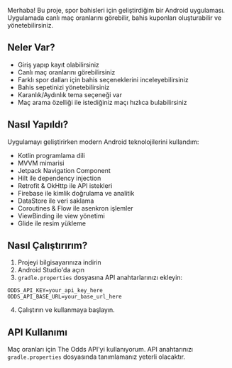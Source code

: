 

Merhaba! Bu proje, spor bahisleri için geliştirdiğim bir Android uygulaması. Uygulamada canlı maç oranlarını görebilir, bahis kuponları oluşturabilir ve yönetebilirsiniz.

## Neler Var?

- Giriş yapıp kayıt olabilirsiniz
- Canlı maç oranlarını görebilirsiniz
- Farklı spor dalları için bahis seçeneklerini inceleyebilirsiniz
- Bahis sepetinizi yönetebilirsiniz
- Karanlık/Aydınlık tema seçeneği var
- Maç arama özelliği ile istediğiniz maçı hızlıca bulabilirsiniz

## Nasıl Yapıldı?

Uygulamayı geliştirirken modern Android teknolojilerini kullandım:
- Kotlin programlama dili
- MVVM mimarisi
- Jetpack Navigation Component
- Hilt ile dependency injection
- Retrofit & OkHttp ile API istekleri
- Firebase ile kimlik doğrulama ve analitik
- DataStore ile veri saklama
- Coroutines & Flow ile asenkron işlemler
- ViewBinding ile view yönetimi
- Glide ile resim yükleme

## Nasıl Çalıştırırım?

1. Projeyi bilgisayarınıza indirin
2. Android Studio'da açın
3. `gradle.properties` dosyasına API anahtarlarınızı ekleyin:
```properties
ODDS_API_KEY=your_api_key_here
ODDS_API_BASE_URL=your_base_url_here
```
4. Çalıştırın ve kullanmaya başlayın.

## API Kullanımı

Maç oranları için The Odds API'yi kullanıyorum. API anahtarınızı `gradle.properties` dosyasında tanımlamanız yeterli olacaktır.

